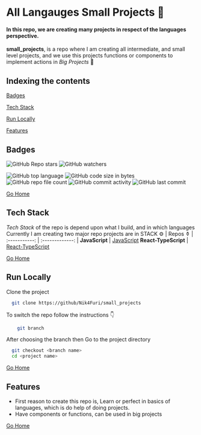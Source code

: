 # <h1 id="small_projects"> All Langauges Small Projects 📖 </h1>
#### In this repo, we are creating many projects in respect of the languages perspective.
**small_projects**, is a repo where I am creating all intermediate, and small level projects, and we use this projects functions or components to implement actions in *Big Projects* 🌠

## Indexing the contents

<p><a href="#badges"> Badges </a></p>
<p><a href="#stack"> Tech Stack </a></p>
<p><a href="#runLocally" >Run Locally</a></p>
<p><a href="#features" >Features</a></p> 

## <h2 id="badges" >Badges </h2>


![GitHub Repo stars](https://img.shields.io/github/stars/Nik4Furi/small_projects?style=social) ![GitHub watchers](https://img.shields.io/github/watchers/Nik4Furi/small_projects?style=social)

![GitHub top language](https://img.shields.io/github/languages/top/Nik4Furi/small_projects)   ![GitHub code size in bytes](https://img.shields.io/github/languages/code-size/Nik4Furi/small_projects?style=flat-square) ![GitHub repo file count](https://img.shields.io/github/directory-file-count/Nik4Furi/small_projects) 
![GitHub commit activity](https://img.shields.io/github/commit-activity/m/Nik4Furi/small_projects)   ![GitHub last commit](https://img.shields.io/github/last-commit/Nik4Furi/small_projects)


<a href="#small_projects">Go Home </a>


## <h2 id="stack" >Tech Stack </h2>

*Tech Stack* of the repo is depend upon what I build, and in which languages
Currently I am creating two major repo projects are in 
   STACK ⚙️         |       Repos ⚱️
| :-----------: | :-------------: |
 **JavaScript** |       [JavaScript](https://github.com/Nik4Furi/small_projects/tree/javascript) 
 **React-TypeScript** |     [React-TypeScript](https://github.com/Nik4Furi/small_projects/tree/type-react)

<a href="#small_projects">Go Home </a>



## <h2 id="runLocally" >Run Locally </h2>

Clone the project

```bash
  git clone https://github/Nik4Furi/small_projects
```

To switch the repo follow the instructions 👇

```bash
    git branch
```

After choosing the branch then Go to the project directory

```bash
  git checkout <branch name>
  cd <project name>
```

<a href="#small_projects">Go Home </a>


## <h2 id="features">Features </h2>

- First reason to create this repo is, Learn or perfect in basics of languages, which is do help of doing projects.
- Have components or functions, can be used in big projects

<a href="#small_projects">Go Home </a>

